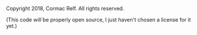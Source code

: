 Copyright 2018, Cormac Relf. All rights reserved.

(This code *will* be properly open source, I just haven't chosen a license for 
it yet.)

